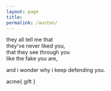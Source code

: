 ```yaml
---
layout: page
title:  
permalink: /austen/
---
```


they all tell me that  
they've never liked you,  
that they see through you  
like the fake you are,  

and i wonder why i keep defending you.  

acme{ gift }
